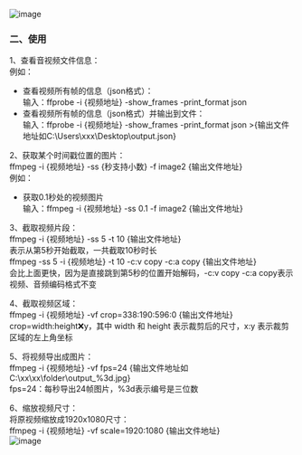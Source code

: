 ![image](https://github.com/codingCavalier/Daily-snail/assets/26496772/2527cf10-e707-42cc-b08d-006b36795ff7)

### 二、使用

1、查看音视频文件信息：<br>
例如：<br>
* 查看视频所有帧的信息（json格式）： <br>
输入：ffprobe -i {视频地址} -show_frames -print_format json <br>
* 查看视频所有帧的信息（json格式）并输出到文件： <br>
输入：ffprobe -i {视频地址} -show_frames -print_format json >{输出文件地址如C:\Users\xxx\Desktop\output.json} <br>

2、获取某个时间戳位置的图片：<br>
ffmpeg -i {视频地址} -ss {秒支持小数} -f image2 {输出文件地址} <br>
例如： <br>
* 获取0.1秒处的视频图片 <br>
输入：ffmpeg -i {视频地址} -ss 0.1 -f image2 {输出文件地址} <br>

3、截取视频片段：<br>
ffmpeg -i {视频地址} -ss 5 -t 10 {输出文件地址} <br>
表示从第5秒开始截取，一共截取10秒时长 <br>
ffmpeg -ss 5 -i {视频地址} -t 10 -c:v copy -c:a copy {输出文件地址} <br>
会比上面更快，因为是直接跳到第5秒的位置开始解码，-c:v copy -c:a copy表示视频、音频编码格式不变 <br>

4、截取视频区域：<br>
ffmpeg -i {视频地址} -vf crop=338:190:596:0 {输出文件地址} <br>
crop=width:height:x:y，其中 width 和 height 表示裁剪后的尺寸，x:y 表示裁剪区域的左上角坐标 <br>

5、将视频导出成图片：<br>
ffmpeg -i {视频地址} -vf fps=24 {输出文件地址如C:\xx\xx\folder\output_%3d.jpg} <br>
fps=24：每秒导出24帧图片，%3d表示编号是三位数 <br>

6、缩放视频尺寸：<br>
将原视频缩放成1920x1080尺寸： <br>
ffmpeg -i {视频地址} -vf scale=1920:1080 {输出文件地址} <br>
![image](https://github.com/codingCavalier/Daily-snail/assets/26496772/50661d7e-d8ac-4261-9b76-273b0500145f)
